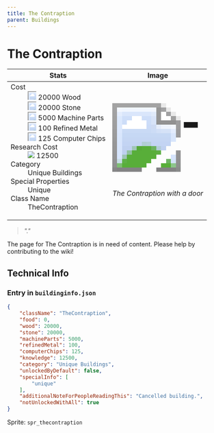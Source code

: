 ```yaml
---
title: The Contraption
parent: Buildings
---
```

# The Contraption

[//]: # (Pre-generated content)
<table><thead><tr><th>Stats</th><th>Image</th></tr></thead><tbody><tr><td><dl><dt>Cost</dt><dd><div class="resource-icon"><img style="object-position: -637px -751px;" src="https://tfe2-wiki.github.io/assets/sprites.png"></div> 20000 Wood<br><div class="resource-icon"><img style="object-position: -637px -737px;" src="https://tfe2-wiki.github.io/assets/sprites.png"></div> 20000 Stone<br><div class="resource-icon"><img style="object-position: -795px -761px;" src="https://tfe2-wiki.github.io/assets/sprites.png"></div> 5000 Machine Parts<br><div class="resource-icon"><img style="object-position: -795px -775px;" src="https://tfe2-wiki.github.io/assets/sprites.png"></div> 100 Refined Metal<br><div class="resource-icon"><img style="object-position: -526px -523px;" src="https://tfe2-wiki.github.io/assets/sprites.png"></div> 125 Computer Chips</dd><dt>Research Cost</dt><dd><img style="object-position: -268px -522px;" src="https://tfe2-wiki.github.io/assets/sprites.png"> 12500</dd><dt>Category</dt><dd>Unique Buildings</dd><dt>Special Properties</dt><dd>Unique</dd><dt>Class Name</dt><dd>TheContraption</dd></dl></td><td><style>.building-image {width: 200px;height: 200px;overflow: hidden;position: relative;}.building-image img {image-rendering: pixelated;object-fit: none;transform: scale(10);transform-origin: left top;position: absolute;left: 0;top: 0;}.resource-image {width: 200px;height: 200px;overflow: hidden;position: relative;}.resource-image img {image-rendering: pixelated;object-fit: none;transform: scale(20);transform-origin: left top;position: absolute;left: 0;top: 0;}.building-icon {width: 20px;height: 20px;overflow: hidden;position: relative;display: inline-block;}.building-icon img {image-rendering: pixelated;object-fit: none;transform: scale(1);transform-origin: left top;position: absolute;left: 0;top: 0;}.resource-icon {width: 20px;height: 20px;overflow: hidden;position: relative;display: inline-block;}.resource-icon img {image-rendering: pixelated;object-fit: none;transform: scale(2);transform-origin: left top;position: absolute;left: 0;top: 0;}</style><div class="building-image"><img style="object-position: -206px -883px;" src="https://tfe2-wiki.github.io/assets/sprites.png" alt="The Contraption Back"><img style="object-position: -184px -883px;" src="https://tfe2-wiki.github.io/assets/sprites.png" alt="The Contraption"></div><i>The Contraption with a door</i></td></tr></tbody></table><blockquote><i>"."</i></blockquote>

The page for The Contraption is in need of content. Please help by contributing to the wiki!

## Technical Info
### Entry in `buildinginfo.json`

```json
{
    "className": "TheContraption",
    "food": 0,
    "wood": 20000,
    "stone": 20000,
    "machineParts": 5000,
    "refinedMetal": 100,
    "computerChips": 125,
    "knowledge": 12500,
    "category": "Unique Buildings",
    "unlockedByDefault": false,
    "specialInfo": [
        "unique"
    ],
    "additionalNoteForPeopleReadingThis": "Cancelled building.",
    "notUnlockedWithAll": true
}
```

Sprite: `spr_thecontraption`

